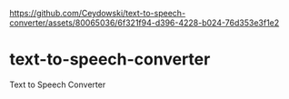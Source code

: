 

https://github.com/Ceydowski/text-to-speech-converter/assets/80065036/6f321f94-d396-4228-b024-76d353e3f1e2

# text-to-speech-converter
Text to Speech Converter
